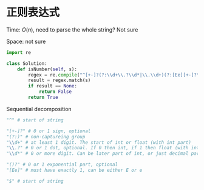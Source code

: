 # 正则表达式

Time: $O(n)$, need to parse the whole string? Not sure

Space: not sure 

```python
import re

class Solution:
    def isNumber(self, s):
        regex = re.compile("^[+-]?(?:\\d+\\.?\\d*|\\.\\d+)(?:[Ee][+-]?\\d+)?$")
        result = regex.match(s)
        if result == None:
            return False
        return True
```

Sequential decomposition

```python
"^" # start of string

"[+-]?" # 0 or 1 sign, optional
"(?:)" # non-captureing group
"\\d+" # at least 1 digit. The start of int or float (with int part)
"\\.?" # 0 or 1 dot, optional. If 0 then int, if 1 then float (with int part)
"\\d*" # 0 or more digit. Can be later part of int, or just decimal part of float.

"()?" # 0 or 1 exponential part, optional
"[Ee]" # must have exactly 1, can be either E or e

"$" # start of string
```


